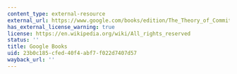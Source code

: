 ```yaml
---
content_type: external-resource
external_url: https://www.google.com/books/edition/The_Theory_of_Committees_and_Elections/E6HsCAAAQBAJ?hl=en&gbpv=1
has_external_license_warning: true
license: https://en.wikipedia.org/wiki/All_rights_reserved
status: ''
title: Google Books
uid: 23b0c185-cfed-40f4-abf7-f022d7407d57
wayback_url: ''
---
```


